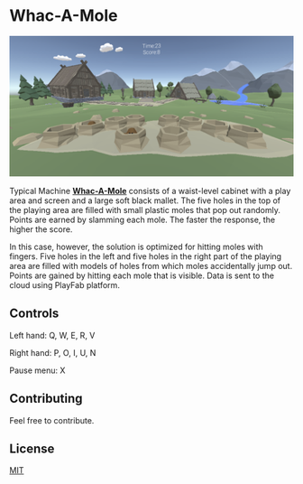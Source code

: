 # Whac-A-Mole 

![alt text](https://github.com/Namazu34/Whac-A-Mole/blob/main/Images/image.png?raw=true)

Typical Machine **[Whac-A-Mole](https://en.wikipedia.org/wiki/Whac-A-Mole)**
consists of a waist-level cabinet with a play area and screen and a large soft black mallet. The five holes in the top of the playing area are filled with small plastic moles that pop out randomly. Points are earned by slamming each mole. The faster the response, the higher the score.

In this case, however, the solution is optimized for hitting moles with fingers. Five holes in the left and five holes in the right part of the playing area are filled with models of holes from which moles accidentally jump out. Points are gained by hitting each mole that is visible. Data is sent to the cloud using PlayFab platform. 

## Controls
Left hand: Q, W, E, R, V

Right hand: P, O, I, U, N

Pause menu: X

## Contributing
Feel free to contribute.

## License
[MIT](https://choosealicense.com/licenses/mit/)

